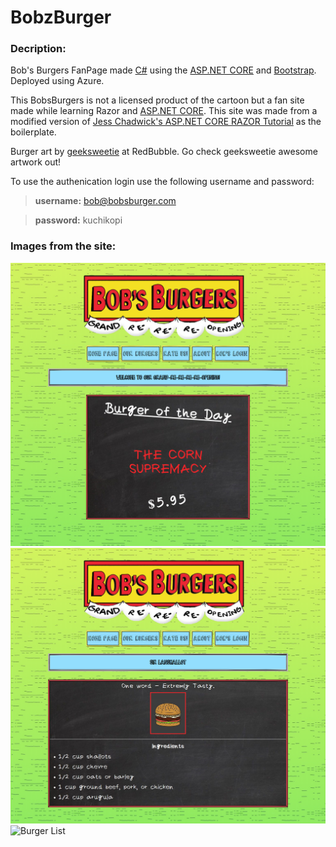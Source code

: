# BobzBurger

### Decription: 
Bob's Burgers FanPage made [C#](https://docs.microsoft.com/en-us/dotnet/csharp/) using the [ASP.NET CORE](https://dotnet.microsoft.com/learn/aspnet/what-is-aspnet-core) and [Bootstrap](https://getbootstrap.com/). Deployed using Azure.

This BobsBurgers is not a licensed product of the cartoon but a fan site made while learning Razor and [ASP.NET CORE](https://dotnet.microsoft.com/learn/aspnet/what-is-aspnet-core).
This site was made from a modified version of [Jess Chadwick's ASP.NET CORE RAZOR Tutorial](https://github.com/jchadwick/LearnAspNetCoreRazorPages) as the boilerplate.

Burger art by [geeksweetie](https://www.redbubble.com/people/geeksweetie?ref=artist_title_name) at RedBubble. Go check geeksweetie awesome artwork out!

To use the authenication login use the following username and password:

> **username:** bob@bobsburger.com

> **password:** kuchikopi

### Images from the site:
![Main Site](https://raw.githubusercontent.com/RookTKO/BobzBurger/master/BobzBurger/wwwroot/Images/screencapture-bobzburger-azurewebsites-net-1573527608132.png)
![Chosen Burger](https://raw.githubusercontent.com/RookTKO/BobzBurger/master/BobzBurger/wwwroot/Images/screencapture-bobzburger-azurewebsites-net-Burgers-2-1573527658367.png)
![Burger List](https://raw.githubusercontent.com/RookTKO/BobzBurger/master/BobzBurger/wwwroot/Images/screencapture-bobzburger-azurewebsites-net-Menu-1573527625284.png)
